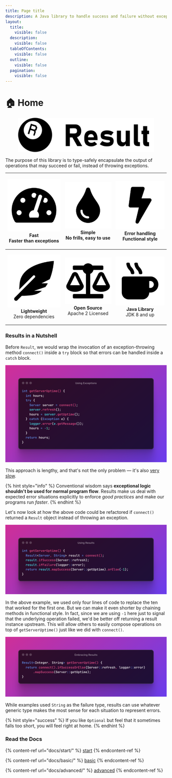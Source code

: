 ```yaml
---
title: Page title
description: A Java library to handle success and failure without exceptions
layout:
  title:
    visible: false
  description:
    visible: false
  tableOfContents:
    visible: false
  outline:
    visible: false
  pagination:
    visible: false
---
```


# 🏠 Home

<div data-full-width="true">

<figure><img src="https://raw.githubusercontent.com/LeakyAbstractions/result/main/docs/result.svg" alt="Result is a Java library to handle success and failure without exceptions." width="563"><figcaption></figcaption></figure>

</div>

The purpose of this library is to type-safely encapsulate the output of operations that may succeed or fail, instead of throwing exceptions.

| <p><img src=".gitbook/assets/tachometer-alt.svg" alt=""><br><strong>Fast</strong><br>Faster than exceptions</p> |      <p><img src=".gitbook/assets/tint.svg" alt=""><br><strong>Simple</strong><br>No frills, easy to use</p>     | <p><img src=".gitbook/assets/bolt.svg" alt=""><br><strong>Error handling</strong><br>Functional style</p> |
| :-------------------------------------------------------------------------------------------------------------: | :--------------------------------------------------------------------------------------------------------------: | :-------------------------------------------------------------------------------------------------------: |
|  <p><img src=".gitbook/assets/feather-alt.svg" alt=""><br><strong>Lightweight</strong><br>Zero dependencies</p> | <p><img src=".gitbook/assets/balance-scale.svg" alt=""><br><strong>Open Source</strong><br>Apache 2 Licensed</p> |   <p><img src=".gitbook/assets/mug-hot.svg" alt=""><br><strong>Java Library</strong><br>JDK 8 and up</p>  |

### Results in a Nutshell

Before `Result`, we would wrap the invocation of an exception-throwing method `connect()` inside a `try` block so that errors can be handled inside a `catch` block.

<div data-full-width="true">

<img src=".gitbook/assets/using-exceptions.png" alt="Using Exceptions">

</div>

This approach is lengthy, and that's not the only problem — it's also [very slow](https://dev.leakyabstractions.com/result-benchmark/).

{% hint style="info" %}
Conventional wisdom says **exceptional logic shouldn't be used for normal program flow**. Results make us deal with expected error situations explicitly to enforce _good practices_ and make our programs run _faster_.
{% endhint %}

Let's now look at how the above code could be refactored if `connect()` returned a `Result` object instead of throwing an exception.

<div data-full-width="true">

<img src=".gitbook/assets/using-results.png" alt="Using Results">

</div>

In the above example, we used only four lines of code to replace the ten that worked for the first one. But we can make it even shorter by chaining methods in functional style. In fact, since we are using `-1` here just to signal that the underlying operation failed, we'd be better off returning a result instance upstream. This will allow others to easily compose operations on top of `getServerUptime()` just like we did with `connect()`.

<div data-full-width="true">

<img src=".gitbook/assets/embracing-results.png" alt="Embracing Results">

</div>

While examples used `String` as the failure type, results can use whatever generic type makes the most sense for each situation to represent errors.

{% hint style="success" %}
If you like `Optional` but feel that it sometimes falls too short, you will feel right at home.
{% endhint %}

### Read the Docs

{% content-ref url="docs/start/" %}
[start](docs/start/)
{% endcontent-ref %}

{% content-ref url="docs/basic/" %}
[basic](docs/basic/)
{% endcontent-ref %}

{% content-ref url="docs/advanced/" %}
[advanced](docs/advanced/)
{% endcontent-ref %}
